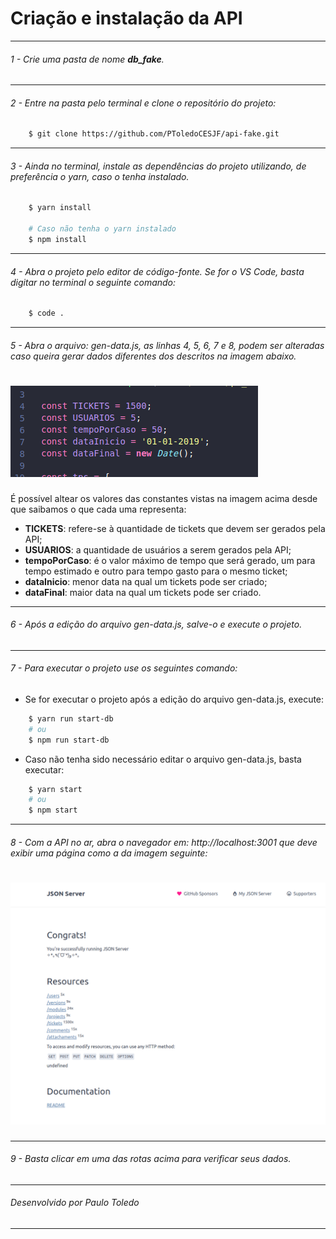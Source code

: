# Criação e instalação da API
---

###### 1 - Crie uma pasta de nome **db_fake**.
---
###### 2 - Entre na pasta pelo terminal e clone o repositório do projeto:
```bash
    $ git clone https://github.com/PToledoCESJF/api-fake.git
```
---
###### 3 - Ainda no terminal, instale as dependências do projeto utilizando, de preferência o yarn, caso o tenha instalado.
```bash
    $ yarn install

    # Caso não tenha o yarn instalado
    $ npm install
```
---
###### 4 - Abra o projeto pelo editor de código-fonte. Se for o VS Code, basta digitar no terminal o seguinte comando:
```bash
    $ code .
```
---
###### 5 - Abra o arquivo: gen-data.js, as linhas 4, 5, 6, 7 e 8, podem ser alteradas caso queira gerar dados diferentes dos descritos na imagem abaixo.
<h1>
    <img src="images/consts.png">
</h1>

É possível altear os valores das constantes vistas na imagem acima desde que saibamos o que cada uma representa:
- **TICKETS**: refere-se à quantidade de tickets que devem ser gerados pela API;
- **USUARIOS**: a quantidade de usuários a serem gerados pela API;
- **tempoPorCaso**: é o valor máximo de tempo que será gerado, um para tempo estimado e outro para tempo gasto para o mesmo ticket;
- **dataInicio**: menor data na qual um tickets pode ser criado;
- **dataFinal**: maior data na qual um tickets pode ser criado.

---
###### 6 - Após a edição do arquivo gen-data.js, salve-o e execute o projeto.
---
###### 7 - Para executar o projeto use os seguintes comando:

- Se for executar o projeto após a edição do arquivo gen-data.js, execute:
```bash
    $ yarn run start-db
    # ou
    $ npm run start-db
```

- Caso não tenha sido necessário editar o arquivo gen-data.js, basta executar:
```bash
    $ yarn start
    # ou
    $ npm start
```
---
###### 8 - Com a API no ar, abra o navegador em: http://localhost:3001 que deve exibir uma página como a da imagem seguinte:
<h1>
    <img src="images/page.png">
</h1>

---
###### 9 - Basta clicar em uma das rotas acima para verificar seus dados.
---

###### Desenvolvido por Paulo Toledo
---
